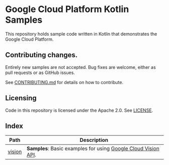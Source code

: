 # Google Cloud Platform Kotlin Samples

This repository holds sample code written in Kotlin that demonstrates the Google
Cloud Platform.

## Contributing changes.

Entirely new samples are not accepted. Bug fixes are welcome, either as pull
requests or as GitHub issues.

See [CONTRIBUTING.md](CONTRIBUTING.md) for details on how to contribute.

## Licensing

Code in this repository is licensed under the Apache 2.0. See [LICENSE](LICENSE).

## Index

|Path|Description|
|---|---|
|[vision](vision)|**Samples**: Basic examples for using [Google Cloud Vision API][vision-api].|

[vision-api]: https://cloud.google.com/vision/

